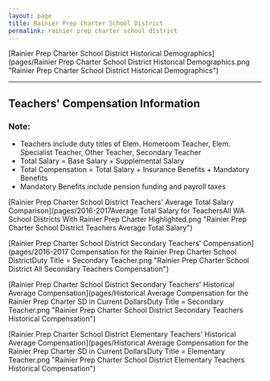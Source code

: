 ```yaml
---
layout: page
title: Rainier Prep Charter School District
permalink: rainier prep charter school district
---
```



[Rainier Prep Charter School District Historical Demographics](pages/Rainier Prep Charter School District Historical Demographics.png "Rainier Prep Charter School District Historical Demographics")

___

## Teachers' Compensation Information
### Note:
- Teachers include duty titles of Elem. Homeroom Teacher, Elem. Specialist Teacher, Other Teacher, Secondary Teacher
- Total Salary = Base Salary + Supplemental Salary
- Total Compensation = Total Salary + Insurance Benefits + Mandatory Benefits
- Mandatory Benefits include pension funding and payroll taxes

[Rainier Prep Charter School District Teachers' Average Total Salary Comparison](pages/2016-2017Average Total Salary for TeachersAll WA School Districts With Rainier Prep Charter Highlighted.png "Rainier Prep Charter School District Teachers Average Total Salary")

[Rainier Prep Charter School District Secondary Teachers' Compensation](pages/2016-2017 Compensation for the Rainier Prep Charter School DistrictDuty Title = Secondary Teacher.png "Rainier Prep Charter School District All Secondary Teachers Compensation")

[Rainier Prep Charter School District Secondary Teachers' Historical Average Compensation](pages/Historical Average Compensation for the Rainier Prep Charter SD in Current DollarsDuty Title = Secondary Teacher.png "Rainier Prep Charter School District Secondary Teachers Historical Compensation")

[Rainier Prep Charter School District Elementary Teachers' Historical Average Compensation](pages/Historical Average Compensation for the Rainier Prep Charter SD in Current DollarsDuty Title = Elementary Teacher.png "Rainier Prep Charter School District Elementary Teachers Historical Compensation")

